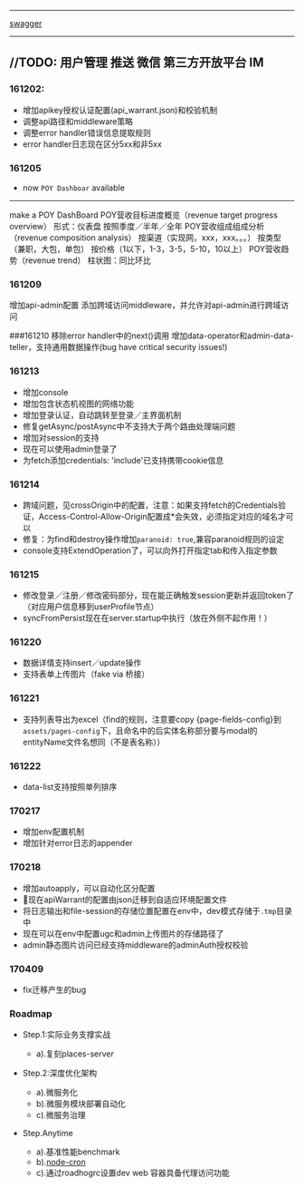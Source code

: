 ----------------
[swagger](http://www.jianshu.com/p/d6626e6bd72c)


----------------
//TODO:
用户管理
推送
微信
第三方开放平台
IM
----------------
### 161202:
+ 增加apikey授权认证配置(api_warrant.json)和校验机制
+ 调整api路径和middleware策略
+ 调整error handler错误信息提取规则
+ error handler日志现在区分5xx和非5xx

### 161205
+ now `POY Dashboar` available
---
make a POY DashBoard
	POY营收目标进度概览（revenue target progress overview）
		形式：仪表盘
		按照季度／半年／全年
	POY营收组成组成分析（revenue composition analysis）
		按渠道（实现网，xxx，xxx。。。）
		按类型（兼职，大包，单包）
		按价格（1以下，1-3，3-5，5-10，10以上）
	POY营收趋势（revenue trend）
		柱状图：同比环比

### 161209
增加api-admin配置
添加跨域访问middleware，并允许对api-admin进行跨域访问

###161210
移除error handler中的next()调用
增加data-operator和admin-data-teller，支持通用数据操作(bug have critical security issues!)

### 161213
+ 增加console
+ 增加包含状态机视图的网络功能
+ 增加登录认证，自动跳转至登录／主界面机制
+ 修复getAsync/postAsync中不支持大于两个路由处理端问题
+ 增加对session的支持
+ 现在可以使用admin登录了
+ 为fetch添加credentials: 'include'已支持携带cookie信息


### 161214
+ 跨域问题，见crossOrigin中的配置，注意：如果支持fetch的Credentials验证，Access-Control-Allow-Origin配置成*会失效，必须指定对应的域名才可以
+ 修复：为find和destroy操作增加`paranoid: true`,兼容paranoid规则的设定
+ console支持ExtendOperation了，可以向外打开指定tab和传入指定参数

### 161215
+ 修改登录／注册／修改密码部分，现在能正确触发session更新并返回token了（对应用户信息移到userProfile节点）
+ syncFromPersist现在在server.startup中执行（放在外侧不起作用！）

### 161220
+ 数据详情支持insert／update操作
+ 支持表单上传图片（fake via 桥接）

### 161221
+ 支持列表导出为excel（find的规则，注意要copy {page-fields-config}到`assets/pages-config`下，且命名中的后实体名称部分要与modal的entityName文件名想同（不是表名称））

### 161222
+ data-list支持按照单列排序

### 170217
+ 增加env配置机制
+ 增加针对error日志的appender

### 170218
+ 增加autoapply，可以自动化区分配置
+ 现在apiWarrant的配置由json迁移到自适应环境配置文件
+ 将日志输出和file-session的存储位置配置在env中，dev模式存储于`.tmp`目录中
+ 现在可以在env中配置ugc和admin上传图片的存储路径了
+ admin静态图片访问已经支持middleware的adminAuth授权校验

### 170409
+ fix迁移产生的bug



### Roadmap
+ Step.1:实际业务支撑实战
	+ a).复刻places-server
+ Step.2:深度优化架构
	+ a).微服务化
	+ b).微服务模块部署自动化
	+ c).微服务治理

+ Step.Anytime
	+ a).基准性能benchmark
	+ b).[node-cron](https://github.com/kelektiv/node-cron)
	+ c).通过roadhogrc设置dev web 容器具备代理访问功能


